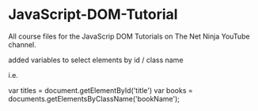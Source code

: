 # JavaScript-DOM-Tutorial
All course files for the JavaScrip DOM Tutorials on The Net Ninja YouTube channel.


added variables to select elements by id / class name

i.e.

var titles = document.getElementById('title')
var books = documents.getElementsByClassName('bookName');